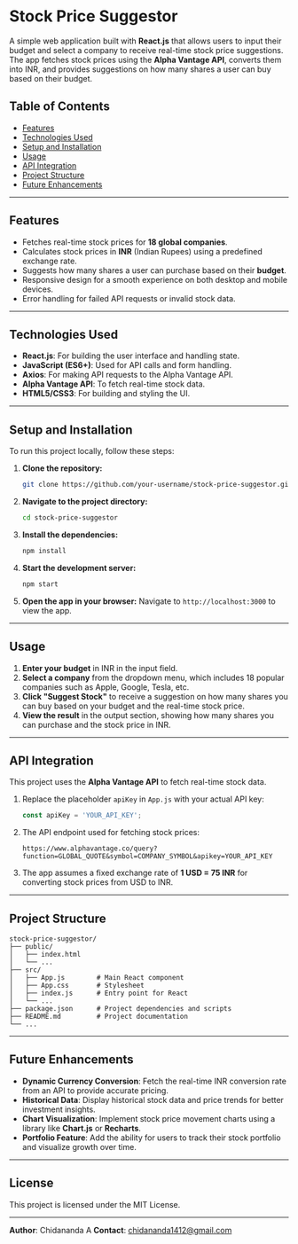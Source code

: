 

# **Stock Price Suggestor**

A simple web application built with **React.js** that allows users to input their budget and select a company to receive real-time stock price suggestions. The app fetches stock prices using the **Alpha Vantage API**, converts them into INR, and provides suggestions on how many shares a user can buy based on their budget.

## **Table of Contents**
- [Features](#features)
- [Technologies Used](#technologies-used)
- [Setup and Installation](#setup-and-installation)
- [Usage](#usage)
- [API Integration](#api-integration)
- [Project Structure](#project-structure)
- [Future Enhancements](#future-enhancements)

---

## **Features**

- Fetches real-time stock prices for **18 global companies**.
- Calculates stock prices in **INR** (Indian Rupees) using a predefined exchange rate.
- Suggests how many shares a user can purchase based on their **budget**.
- Responsive design for a smooth experience on both desktop and mobile devices.
- Error handling for failed API requests or invalid stock data.

---

## **Technologies Used**

- **React.js**: For building the user interface and handling state.
- **JavaScript (ES6+)**: Used for API calls and form handling.
- **Axios**: For making API requests to the Alpha Vantage API.
- **Alpha Vantage API**: To fetch real-time stock data.
- **HTML5/CSS3**: For building and styling the UI.
  
---

## **Setup and Installation**

To run this project locally, follow these steps:

1. **Clone the repository:**
   ```bash
   git clone https://github.com/your-username/stock-price-suggestor.git
   ```

2. **Navigate to the project directory:**
   ```bash
   cd stock-price-suggestor
   ```

3. **Install the dependencies:**
   ```bash
   npm install
   ```

4. **Start the development server:**
   ```bash
   npm start
   ```

5. **Open the app in your browser:**
   Navigate to `http://localhost:3000` to view the app.

---

## **Usage**

1. **Enter your budget** in INR in the input field.
2. **Select a company** from the dropdown menu, which includes 18 popular companies such as Apple, Google, Tesla, etc.
3. **Click "Suggest Stock"** to receive a suggestion on how many shares you can buy based on your budget and the real-time stock price.
4. **View the result** in the output section, showing how many shares you can purchase and the stock price in INR.

---

## **API Integration**

This project uses the **Alpha Vantage API** to fetch real-time stock data.

1. Replace the placeholder `apiKey` in `App.js` with your actual API key:
   ```javascript
   const apiKey = 'YOUR_API_KEY';
   ```

2. The API endpoint used for fetching stock prices:
   ```
   https://www.alphavantage.co/query?function=GLOBAL_QUOTE&symbol=COMPANY_SYMBOL&apikey=YOUR_API_KEY
   ```

3. The app assumes a fixed exchange rate of **1 USD = 75 INR** for converting stock prices from USD to INR.

---

## **Project Structure**

```
stock-price-suggestor/
├── public/
│   ├── index.html
│   └── ...
├── src/
│   ├── App.js        # Main React component
│   ├── App.css       # Stylesheet
│   ├── index.js      # Entry point for React
│   └── ...
├── package.json      # Project dependencies and scripts
├── README.md         # Project documentation
└── ...
```

---

## **Future Enhancements**

- **Dynamic Currency Conversion**: Fetch the real-time INR conversion rate from an API to provide accurate pricing.
- **Historical Data**: Display historical stock data and price trends for better investment insights.
- **Chart Visualization**: Implement stock price movement charts using a library like **Chart.js** or **Recharts**.
- **Portfolio Feature**: Add the ability for users to track their stock portfolio and visualize growth over time.

---

## **License**

This project is licensed under the MIT License.

---

**Author**: Chidananda A 
**Contact**: chidananda1412@gmail.com


